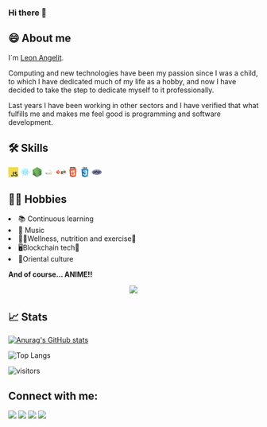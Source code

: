 ### Hi there 👋

<!--
**LeonAngelit/LeonAngelit** is a ✨ _special_ ✨ repository because its `README.md` (this file) appears on your GitHub profile.

Here are some ideas to get you started:

- 🔭 I’m currently working on ...
- 🌱 I’m currently learning ...
- 👯 I’m looking to collaborate on ...
- 🤔 I’m looking for help with ...
- 💬 Ask me about ...
- 📫 How to reach me: ...
- 😄 Pronouns: ...
- ⚡ Fun fact: ...
-->

## 😄 About me

I´m [Leon Angelit](http://www.agleondev.com).

Computing and new technologies have been my passion since I was a child, to which I have dedicated much of my life as a hobby, and now I have decided to take the step to dedicate myself to it professionally. 

Last years I have been working in other sectors and I have verified that what fulfills me and makes me feel good is programming and software development.


## 🛠 Skills

<code><img height="20" src="https://raw.githubusercontent.com/github/explore/80688e429a7d4ef2fca1e82350fe8e3517d3494d/topics/javascript/javascript.png"></code>
<code><img height="20" src="https://raw.githubusercontent.com/github/explore/80688e429a7d4ef2fca1e82350fe8e3517d3494d/topics/react/react.png"></code>
<code><img height="20" src="https://raw.githubusercontent.com/github/explore/80688e429a7d4ef2fca1e82350fe8e3517d3494d/topics/nodejs/nodejs.png"></code>
<code><img height="20" src="https://raw.githubusercontent.com/github/explore/80688e429a7d4ef2fca1e82350fe8e3517d3494d/topics/mysql/mysql.png"></code>
<code><img height="20" src="https://raw.githubusercontent.com/github/explore/80688e429a7d4ef2fca1e82350fe8e3517d3494d/topics/git/git.png"></code>
<code><img height="20" src="https://raw.githubusercontent.com/github/explore/80688e429a7d4ef2fca1e82350fe8e3517d3494d/topics/html/html.png"></code>
<code><img height="20" src="https://raw.githubusercontent.com/github/explore/80688e429a7d4ef2fca1e82350fe8e3517d3494d/topics/css/css.png"></code>
<code><img height="20" src="https://raw.githubusercontent.com/github/explore/80688e429a7d4ef2fca1e82350fe8e3517d3494d/topics/php/php.png"></code>

## 👨‍🌾 Hobbies

<li>📚 Continuous learning</li>
<li>🎹 Music</li>
<li>🏋️‍♂️Wellness, nutrition and exercise🍉</li>
<li>🖥️Blockchain tech🧬</li>
<li>🏯Oriental culture</li>

<b>And of course... ANIME!!</b>

<p align="center">
<img height="250" style="margin:0 auto" src="https://media0.giphy.com/media/YbHnru6KfNiUGeNeCf/giphy.gif?cid=ecf05e47zs5gfx077sdi2ztd1md0hqtv6q7iw1b9e5brv0i5&rid=giphy.gif&ct=g">
 </p>



## 📈 Stats

[![Anurag's GitHub stats](https://github-readme-stats.vercel.app/api?username=LeonAngelit)](https://github.com/anuraghazra/github-readme-stats)


 ![Top Langs](https://github-readme-stats.vercel.app/api/top-langs/?username=LeonAngelit&theme=tokyonight)



 ![visitors](https://visitor-badge.glitch.me/badge?page_id=LeonAngelit.LeonAngelit&left_color=green&right_color=red)
 

## Connect with me:

<p align = "center">
 
[<img src="https://img.shields.io/badge/twitter-%231DA1F2.svg?&style=for-the-badge&logo=twitter&logoColor=white&color=black" />](https://twitter.com/AGLeon29) 
[<img src="https://img.shields.io/badge/linkedin-%2312100E.svg?&style=for-the-badge&logo=linkedin&logoColor=white&color=black" />](https://www.linkedin.com/in/jcnfksnxkckfn/)
[<img src="https://img.shields.io/badge/instagram-%2312100E.svg?&style=for-the-badge&logo=instagram&logoColor=white&color=black" />](https://www.instagram.com/leonangelitg/)
 [<img src ="https://img.shields.io/badge/website-%23.svg?&style=for-the-badge&logo=www&logoColor=white%22&color=black">](https://github.com/LeonAngelit)
</p>
